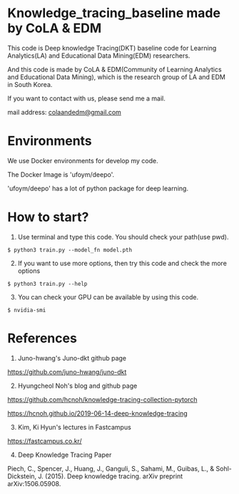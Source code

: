 # Knowledge_tracing_baseline made by CoLA & EDM
This code is Deep knowledge Tracing(DKT) baseline code for Learning Analytics(LA) and Educational Data Mining(EDM) researchers.

And this code is made by CoLA & EDM(Community of Learning Analytics and Educational Data Mining), which is the research group of LA and EDM in South Korea.

If you want to contact with us, please send me a mail.

mail address: colaandedm@gmail.com

# Environments
We use Docker environments for develop my code.

The Docker Image is 'ufoym/deepo'.

'ufoym/deepo' has a lot of python package for deep learning.

# How to start?
1) Use terminal and type this code. You should check your path(use pwd).
```
$ python3 train.py --model_fn model.pth
```

2) If you want to use more options, then try this code and check the more options
```
$ python3 train.py --help
```

3) You can check your GPU can be available by using this code.
```
$ nvidia-smi
```

# References
1) Juno-hwang's Juno-dkt github page

https://github.com/juno-hwang/juno-dkt

2) Hyungcheol Noh's blog and github page

https://github.com/hcnoh/knowledge-tracing-collection-pytorch

https://hcnoh.github.io/2019-06-14-deep-knowledge-tracing

3) Kim, Ki Hyun's lectures in Fastcampus

https://fastcampus.co.kr/

4) Deep Knowledge Tracing Paper

Piech, C., Spencer, J., Huang, J., Ganguli, S., Sahami, M., Guibas, L., & Sohl-Dickstein, J. (2015). Deep knowledge tracing. arXiv preprint arXiv:1506.05908.